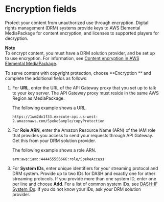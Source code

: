 # Encryption fields<a name="cfigs-dash-encryption"></a>

Protect your content from unauthorized use through encryption\. Digital rights management \(DRM\) systems provide keys to AWS Elemental MediaPackage for content encryption, and licenses to supported players for decryption\.

**Note**  
To encrypt content, you must have a DRM solution provider, and be set up to use encryption\. For information, see [Content encryption in AWS Elemental MediaPackage](using-encryption.md)\. 

To serve content with copyright protection, choose **Encryption ** and complete the additional fields as follows:

1. For **URL**, enter the URL of the API Gateway proxy that you set up to talk to your key server\. The API Gateway proxy must reside in the same AWS Region as MediaPackage\.

   The following example shows a URL\. 

   ```
   https://1wm2dx1f33.execute-api.us-west-2.amazonaws.com/SpekeSample/copyProtection
   ```

1. For **Role ARN**, enter the Amazon Resource Name \(ARN\) of the IAM role that provides you access to send your requests through API Gateway\. Get this from your DRM solution provider\.

   The following example shows a role ARN\. 

   ```
   arn:aws:iam::444455556666:role/SpekeAccess
   ```

1. For **System IDs**, enter unique identifiers for your streaming protocol and DRM system\. Provide up to two IDs for DASH and exactly one for other streaming protocols\. If you provide more than one system ID, enter one per line and choose **Add**\. For a list of common system IDs, see [DASH\-IF System IDs](https://dashif.org/identifiers/content_protection/)\. If you do not know your IDs, ask your DRM solution provider\.
